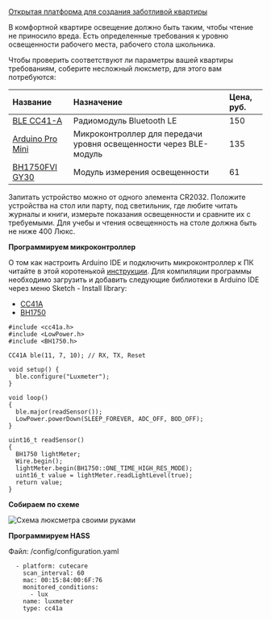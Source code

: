 [Открытая платформа для создания заботливой квартиры](http://cutecare.ru)

В комфортной квартире освещение должно быть таким, чтобы чтение не приносило вреда.
Есть определенные требования к уровню освещенности рабочего места, рабочего стола школьника.

Чтобы проверить соответствуют ли параметры вашей квартиры требованиям, соберите несложный люксметр, для этого вам потребуются:

|Название|Назначение|Цена, руб.|
| :----------- |:----------- |:----------- |
|[BLE CC41-A](https://rover.ebay.com/rover/1/711-53200-19255-0/1?icep_id=114&ipn=icep&toolid=20004&campid=5338218090&mpre=https%3A%2F%2Fwww.ebay.com%2Fitm%2FArduino-Android-IOS-HM-10-BLE-Bluetooth-4-0-CC2540-CC2541-Serial-Wireless-Module%2F311567433651%3FssPageName%3DSTRK%253AMEBIDX%253AIT%26_trksid%3Dp2057872.m2749.l2649)|Радиомодуль Bluetooth LE|150|
|[Arduino Pro Mini](https://rover.ebay.com/rover/1/711-53200-19255-0/1?icep_id=114&ipn=icep&toolid=20004&campid=5338218090&mpre=https%3A%2F%2Fwww.ebay.com%2Fitm%2F2PCS-New-Pro-Mini-atmega328-Board-5V-16M-Arduino-Compatible-Nano%2F191674251828%3FssPageName%3DSTRK%253AMEBIDX%253AIT%26_trksid%3Dp2057872.m2749.l2649)|Микроконтроллер для передачи уровня освещенности через BLE-модуль|135|
|[BH1750FVI GY30](https://rover.ebay.com/rover/1/711-53200-19255-0/1?icep_id=114&ipn=icep&toolid=20004&campid=5338218090&mpre=https%3A%2F%2Fwww.ebay.com%2Fitm%2FBH1750FVI-GY30-GY302-Digital-Light-intensity-Sensor-Module-F-Arduino-3V-5V-Power-%2F332313514027%3Fvar%3D%26hash%3Ditem4d5f6dd02b)|Модуль измерения освещенности|61|

Запитать устройство можно от одного элемента CR2032. 
Положите устройства на стол или парту, под светильник, где любите читать журналы и книги, измерьте показания освещенности и сравните их с требуемыми.
Для учебы и чтения освещенность на столе должна быть не ниже 400 Люкс.

**Программируем микроконтроллер**

О том как настроить Arduino IDE и подключить микроконтроллер к ПК читайте в этой коротенькой [инструкции](http://cutecare.readthedocs.io/ru/master/%D0%9C%D0%B8%D0%BA%D1%80%D0%BE%D0%BA%D0%BE%D0%BD%D1%82%D1%80%D0%BE%D0%BB%D0%BB%D0%B5%D1%80%D1%8B/#arduino-pro-mini).
Для компиляции программы необходимо загрузить и добавить следующие библиотеки в Arduino IDE через меню Sketch - Install library:

* [CC41A](https://github.com/cutecare/cc41a/archive/master.zip)
* [BH1750](https://github.com/claws/BH1750/archive/master.zip)

```
#include <cc41a.h>
#include <LowPower.h>
#include <BH1750.h>

CC41A ble(11, 7, 10); // RX, TX, Reset

void setup() {
  ble.configure("Luxmeter");
}

void loop() 
{
  ble.major(readSensor());
  LowPower.powerDown(SLEEP_FOREVER, ADC_OFF, BOD_OFF);
}

uint16_t readSensor() 
{
  BH1750 lightMeter;
  Wire.begin();
  lightMeter.begin(BH1750::ONE_TIME_HIGH_RES_MODE);
  uint16_t value = lightMeter.readLightLevel(true);
  return value;
}
```

**Собираем по схеме**

![Схема люксметра своими руками](https://github.com/cutecare/cutecare-docs/blob/master/images/Luxmeter_bb.png?raw=true)

**Программируем HASS**

Файл: /config/configuration.yaml

```
  - platform: cutecare
    scan_interval: 60
    mac: 00:15:84:00:6F:76
    monitored_conditions:
      - lux
    name: luxmeter
    type: cc41a
```
